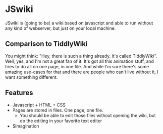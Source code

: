 # JSwiki
JSwiki is (going to be) a wiki based on javascript and able to run without any kind of webserver, but just on your local machine.

## Comparison to TiddlyWiki
You might think: "Hey, there is such a thing already. It's called TiddlyWiki". Well, yes, and I'm not a great fan of it. It's got all this animation stuff, and tries to do all on one page, in one file. And while I'm sure there's some amazing use-cases for that and there are people who can't live without it, I want something different.

## Features
* Javascript + HTML + CSS
* Pages are stored in files. One page, one file.
  * You should be able to edit those files without opening the wiki, but do the editing in your favorite text editor
* $imagination
 